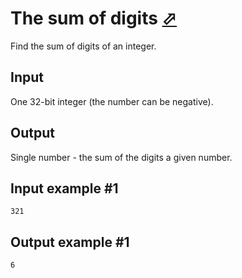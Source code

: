 # The sum of digits [⬀](https://www.e-olymp.com/en/contests/9493/problems/83151)

Find the sum of digits of an integer.

## Input
One 32-bit integer (the number can be negative).

## Output
Single number - the sum of the digits a given number.

## Input example #1
```
321
```

## Output example #1
```
6
```
